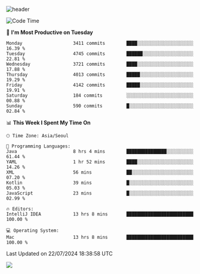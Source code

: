 ![header](https://capsule-render.vercel.app/api?type=Egg&color=timeAuto&height=300&section=header&text=PoPo&fontSize=90&animation=fadeIn)

  <!--START_SECTION:waka-->
![Code Time](http://img.shields.io/badge/Code%20Time-1%2C770%20hrs%2046%20mins-blue)

📅 **I'm Most Productive on Tuesday** 

```text
Monday                   3411 commits        ████░░░░░░░░░░░░░░░░░░░░░   16.39 % 
Tuesday                  4745 commits        ██████░░░░░░░░░░░░░░░░░░░   22.81 % 
Wednesday                3721 commits        ████░░░░░░░░░░░░░░░░░░░░░   17.88 % 
Thursday                 4013 commits        █████░░░░░░░░░░░░░░░░░░░░   19.29 % 
Friday                   4142 commits        █████░░░░░░░░░░░░░░░░░░░░   19.91 % 
Saturday                 184 commits         ░░░░░░░░░░░░░░░░░░░░░░░░░   00.88 % 
Sunday                   590 commits         █░░░░░░░░░░░░░░░░░░░░░░░░   02.84 % 
```


📊 **This Week I Spent My Time On** 

```text
🕑︎ Time Zone: Asia/Seoul

💬 Programming Languages: 
Java                     8 hrs 4 mins        ███████████████░░░░░░░░░░   61.44 % 
YAML                     1 hr 52 mins        ████░░░░░░░░░░░░░░░░░░░░░   14.26 % 
XML                      56 mins             ██░░░░░░░░░░░░░░░░░░░░░░░   07.20 % 
Kotlin                   39 mins             █░░░░░░░░░░░░░░░░░░░░░░░░   05.03 % 
JavaScript               23 mins             █░░░░░░░░░░░░░░░░░░░░░░░░   02.99 % 

🔥 Editors: 
IntelliJ IDEA            13 hrs 8 mins       █████████████████████████   100.00 % 

💻 Operating System: 
Mac                      13 hrs 8 mins       █████████████████████████   100.00 % 
```


 Last Updated on 22/07/2024 18:38:58 UTC
<!--END_SECTION:waka-->



<img src="https://capsule-render.vercel.app/api?type=Egg&color=timeAuto&height=300&section=footer&text=PoPo&fontSize=90&animation=fadeIn&reversal=true" />
